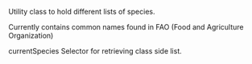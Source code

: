 Utility class to hold different lists of species.

Currently contains common names found in FAO (Food and Agriculture Organization)

currentSpecies	<Symbol>		Selector for retrieving class side list.
